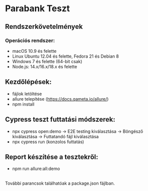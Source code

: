 # Parabank Teszt
## Rendszerkövetelmények

### Operációs rendszer:

* macOS 10.9 és felette
* Linux Ubuntu 12.04 és felette, Fedora 21 és Debian 8
* Windows 7 és felette (64-bit csak)
* Node.js: 14.x/16.x/18.x és felette

## Kezdőlépések:

* fájlok letöltése
* allure telepítése (https://docs.qameta.io/allure/)
* npm install


## Cypress teszt futtatási módszerek:

* npx cypress open:demo -> E2E testing kiválasztása -> Böngésző kiválasztása -> Futtatandó fájl kiválasztása
* npx cypress run (konzolos futtatás)

## Report készítése a tesztekről:

- npm run allure:all:demo
<br>
További parancsok találhatóak a package.json fájlban.